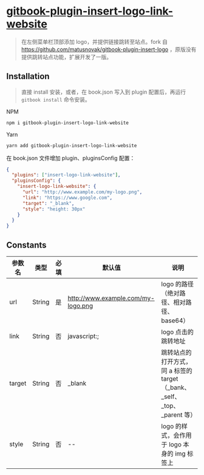 # [gitbook-plugin-insert-logo-link-website](https://www.npmjs.com/package/gitbook-plugin-insert-logo-link-website)

> 在左侧菜单栏顶部添加 logo，并提供链接跳转至站点。fork 自 https://github.com/matusnovak/gitbook-plugin-insert-logo ，原版没有提供跳转站点功能，扩展开发了一版。

## Installation

> 直接 install 安装，或者，在 book.json 写入到 plugin 配置后，再运行 `gitbook install` 命令安装。

NPM

```sh
npm i gitbook-plugin-insert-logo-link-website
```

Yarn

```sh
yarn add gitbook-plugin-insert-logo-link-website
```

在 book.json 文件增加 plugin、pluginsConfig 配置：

```json
{
  "plugins": ["insert-logo-link-website"],
  "pluginsConfig": {
    "insert-logo-link-website": {
      "url": "http://www.example.com/my-logo.png",
      "link": "https://www.google.com",
      "target": "_blank",
      "style": "height: 30px"
    }
  }
}
```

## Constants

| 参数名 | 类型   | 必填 | 默认值                             | 说明                                                                         |
| ------ | ------ | ---- | ---------------------------------- | ---------------------------------------------------------------------------- |
| url    | String | 是   | http://www.example.com/my-logo.png | logo 的路径（绝对路径、相对路径、base64）                                    |
| link   | String | 否   | javascript:;                                 | logo 点击的跳转地址                                                          |
| target | String | 否   | \_blank                            | 跳转站点的打开方式，同 a 标签的 target（\_bank、\_self、\_top、\_parent 等） |
| style  | String | 否   | --                                 | logo 的样式，会作用于 logo 本身的 img 标签上                                 |
